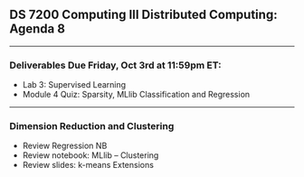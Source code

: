 ## DS 7200 Computing III Distributed Computing: Agenda 8

---

### Deliverables Due Friday, Oct 3rd at 11:59pm ET:

- Lab 3: Supervised Learning
- Module 4 Quiz: Sparsity, MLlib Classification and Regression


---

### Dimension Reduction and Clustering

- Review Regression NB
- Review notebook: MLlib – Clustering
- Review slides: k-means Extensions

